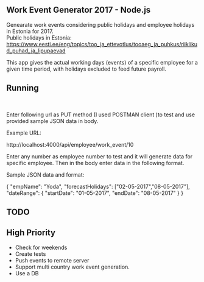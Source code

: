 
## Work Event Generator 2017 - Node.js

Genearate work events considering public holidays and employee holidays in Estonia for 2017.  
    Public holidays in Estonia:
    https://www.eesti.ee/eng/topics/too_ja_ettevotlus/tooaeg_ja_puhkus/riiklikud_puhad_ja_lipupaevad


This app gives the actual working days (events) of a specific employee for a given time period, with holidays excluded to feed future payroll.

## Running

<br/>

Enter following url as PUT method (I used POSTMAN client )to test and use provided sample JSON data in body.

Example URL:

http://localhost:4000/api/employee/work_event/10

Enter any number as employee number to test and it will generate data for specific employee. Then in the body enter data in the following format.

Sample JSON data and format:

{
  "empName": "Yoda",
  "forecastHolidays": ["02-05-2017","08-05-2017"],
  "dateRange":
  {
    "startDate": "01-05-2017",
    "endDate": "08-05-2017"
  }
}




## TODO

## High Priority
* Check for weekends
* Create tests
* Push events to remote server
* Support multi country work event generation.
* Use a DB





